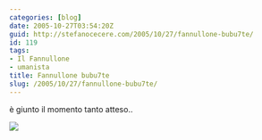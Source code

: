 ```yaml
---
categories: [blog]
date: 2005-10-27T03:54:20Z
guid: http://stefanocecere.com/2005/10/27/fannullone-bubu7te/
id: 119
tags:
- Il Fannullone
- umanista
title: Fannullone bubu7te
slug: /2005/10/27/fannullone-bubu7te/
---
```


è giunto il momento tanto atteso..

[![](/wp-content/ilfannullone_07_cover.jpg)](http://www.ilfannullone.it)